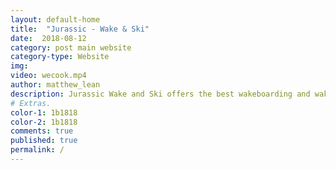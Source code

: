 ```yaml
---
layout: default-home
title:  "Jurassic - Wake & Ski"
date:  2018-08-12
category: post main website
category-type: Website
img:
video: wecook.mp4
author: matthew_lean
description: Jurassic Wake and Ski offers the best wakeboarding and wakesurfing along the picturesque jurassic coastline. Watersports bookings for half or full day out on the boat. We can provide all the kit you need and cater for all abilities  
# Extras.
color-1: 1b1818
color-2: 1b1818
comments: true
published: true
permalink: /
---
```

